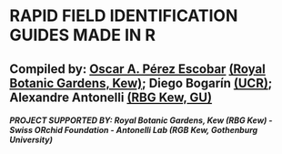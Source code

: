 # RAPID FIELD IDENTIFICATION GUIDES MADE IN R
## Compiled by: [Oscar A. Pérez Escobar](https://www.tropicalphylodiv.com/) [(Royal Botanic Gardens, Kew)](https://scholar.google.co.uk/citations?user=tSzyp6QAAAAJ&hl=en); Diego Bogarín [(UCR)](https://www.researchgate.net/profile/Diego-Bogarin-2); Alexandre Antonelli [(RBG Kew, GU)](https://www.kew.org/science/our-science/people/alexandre-antonelli)

##### PROJECT SUPPORTED BY: Royal Botanic Gardens, Kew (RBG Kew) - Swiss ORchid Foundation - Antonelli Lab (RGB Kew, Gothenburg University)
